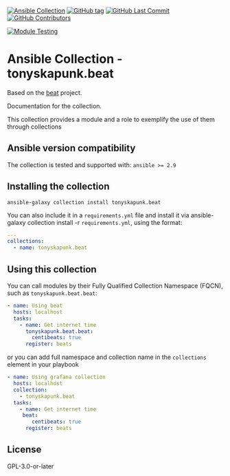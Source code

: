 [![Ansible Collection](https://img.shields.io/ansible/collection/color=orange&style=flat-square)](https://galaxy.ansible.com/tonyskapunk/beat)
[![GitHub tag](https://img.shields.io/github/tag/tonyskapunk/beat-ansible-collection.svg)](https://github.com/tonyskapunk/beat-ansible-collection/tags)
[![GitHub Last Commit](https://img.shields.io/github/last-commit/tonyskapunk/beat-ansible-collection)](https://github.com/tonyskapunk/beat-ansible-collection/tags)
[![GitHub Contributors](https://img.shields.io/github/contributors/tonyskapunk/beat-ansible-collection)](https://github.com/tonyskapunk/beat-ansible-collection/tags)

[![Module Testing](https://github.com/tonyskapunk/beat-ansible-collection/actions/workflows/module-testing.yml/badge.svg?branch=main)](https://github.com/tonyskapunk/beat-ansible-collection/actions/workflows/module-testing.yml)

# Ansible Collection - tonyskapunk.beat

Based on the [beat](https://github.com/tonyskapunk/beat) project.

Documentation for the collection.

This collection provides a module and a role to exemplify the use of them through collections

## Ansible version compatibility

The collection is tested and supported with: `ansible >= 2.9`

## Installing the collection

```shell
ansible-galaxy collection install tonyskapunk.beat
```

You can also include it in a `requirements.yml` file and install it via ansible-galaxy collection install -r `requirements.yml`, using the format:

```yaml
---
collections:
  - name: tonyskapunk.beat
```

## Using this collection

You can call modules by their Fully Qualified Collection Namespace (FQCN), such as `tonyskapunk.beat.beat`:

```yaml
- name: Using beat
  hosts: localhost
  tasks:
    - name: Get internet time
      tonyskapunk.beat.beat:
        centibeats: true
      register: beats
```

or you can add full namespace and collection name in the `collections` element in your playbook

```yaml
- name: Using grafana collection
  hosts: localhost
  collection:
    - tonyskapunk.beat
  tasks:
    - name: Get internet time
     beat:
        centibeats: true
      register: beats
```

## License

GPL-3.0-or-later
